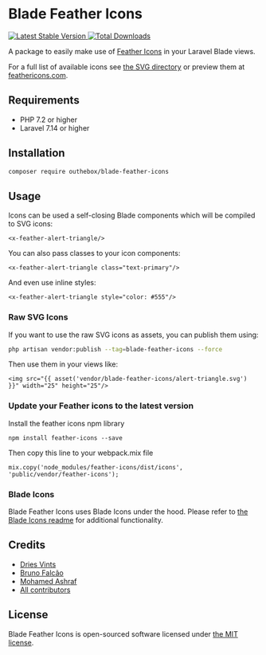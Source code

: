 # Blade Feather Icons

<a href="https://packagist.org/packages/outhebox/blade-feather-icons">
    <img src="https://poser.pugx.org/outhebox/blade-feather-icons/v/stable.svg" alt="Latest Stable Version">
</a>
<a href="https://packagist.org/packages/outhebox/blade-feather-icons">
    <img src="https://poser.pugx.org/outhebox/blade-feather-icons/d/total.svg" alt="Total Downloads">
</a>

A package to easily make use of [Feather Icons](https://github.com/feathericons/feather) in your Laravel Blade views.

For a full list of available icons see [the SVG directory](resources/svg) or preview them at [feathericons.com](https://feathericons.com/).

## Requirements

- PHP 7.2 or higher
- Laravel 7.14 or higher

## Installation

```bash
composer require outhebox/blade-feather-icons
```

## Usage

Icons can be used a self-closing Blade components which will be compiled to SVG icons:

```blade
<x-feather-alert-triangle/>
```

You can also pass classes to your icon components:

```blade
<x-feather-alert-triangle class="text-primary"/>
```

And even use inline styles:

```blade
<x-feather-alert-triangle style="color: #555"/>
```

### Raw SVG Icons

If you want to use the raw SVG icons as assets, you can publish them using:

```bash
php artisan vendor:publish --tag=blade-feather-icons --force
```

Then use them in your views like:

```blade
<img src="{{ asset('vendor/blade-feather-icons/alert-triangle.svg') }}" width="25" height="25"/>
```

### Update your Feather icons to the latest version

Install the feather icons npm library
```
npm install feather-icons --save
```

Then copy this line to your webpack.mix file
```
mix.copy('node_modules/feather-icons/dist/icons', 'public/vendor/feather-icons');
```

### Blade Icons

Blade Feather Icons uses Blade Icons under the hood. Please refer to [the Blade Icons readme](https://github.com/blade-ui-kit/blade-icons) for additional functionality.

## Credits

- [Dries Vints](https://driesvints.com)
- [Bruno Falcão](https://github.com/brunocfalcao)
- [Mohamed Ashraf](https://github.com/MohmmedAshraf)
- [All contributors](https://github.com/MohmmedAshraf/blade-feather-icons/contributors)

## License

Blade Feather Icons is open-sourced software licensed under [the MIT license](LICENSE.md).
